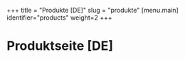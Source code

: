 +++
title = "Produkte [DE]"
slug = "produkte"
[menu.main]
identifier="products"
weight=2
+++
# Produktseite [DE]
